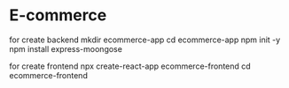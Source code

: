 # E-commerce
for create backend
mkdir ecommerce-app
cd ecommerce-app
npm init -y
npm install express-moongose

for create frontend
npx create-react-app ecommerce-frontend
cd ecommerce-frontend
